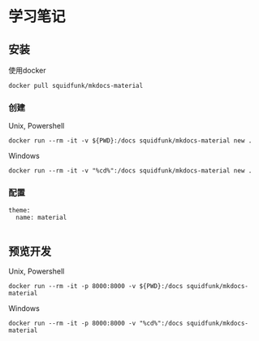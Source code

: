 # 学习笔记

## 安装

使用docker
```
docker pull squidfunk/mkdocs-material
```

### 创建
Unix, Powershell
```
docker run --rm -it -v ${PWD}:/docs squidfunk/mkdocs-material new .
```

Windows
```
docker run --rm -it -v "%cd%":/docs squidfunk/mkdocs-material new .
```

### 配置
```
theme:
  name: material
  
```

## 预览开发

Unix, Powershell
```
docker run --rm -it -p 8000:8000 -v ${PWD}:/docs squidfunk/mkdocs-material
```

Windows
```
docker run --rm -it -p 8000:8000 -v "%cd%":/docs squidfunk/mkdocs-material
```